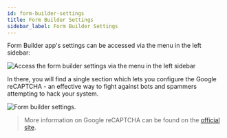 ```yaml
---
id: form-builder-settings
title: Form Builder Settings
sidebar_label: Form Builder Settings
---
```


Form Builder app's settings can be accessed via the menu in the left sidebar:

![Access the form builder settings via the menu in the left sidebar](/assets/webiny-apps/form-builder/form-builder-settings/open-in-sidebar.png)

In there, you will find a single section which lets you configure the Google reCAPTCHA - an effective way to fight against bots and spammers attempting to hack your system. 

![Form builder settings.](/assets/webiny-apps/form-builder/form-builder-settings/settings-form.png)

> More information on Google reCAPTCHA can be found on the [official site](https://www.google.com/recaptcha/admin).
